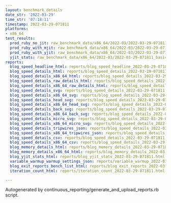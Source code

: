 ```yaml
---
layout: benchmark_details
date_str: '2022-03-29'
time_str: '07:18:11'
timestamp: 2022-03-29-071811
platforms:
- x86_64
test_results:
  prod_ruby_no_jit: raw_benchmark_data/x86_64/2022-03/2022-03-29-071811_basic_benchmark_prod_ruby_no_jit.json
  prod_ruby_with_mjit: raw_benchmark_data/x86_64/2022-03/2022-03-29-071811_basic_benchmark_prod_ruby_with_mjit.json
  prod_ruby_with_yjit: raw_benchmark_data/x86_64/2022-03/2022-03-29-071811_basic_benchmark_prod_ruby_with_yjit.json
  yjit_stats: raw_benchmark_data/x86_64/2022-03/2022-03-29-071811_basic_benchmark_yjit_stats.json
reports:
  blog_speed_headline_html: reports/blog_speed_headline_2022-03-29-071811.html
  blog_speed_details_html: reports/blog_speed_details_2022-03-29-071811.html
  blog_speed_details_x86_64_html: reports/blog_speed_details_2022-03-29-071811.x86_64.html
  blog_speed_details_raw_details_html: reports/blog_speed_details_2022-03-29-071811.raw_details.html
  blog_speed_details_x86_64_raw_details_html: reports/blog_speed_details_2022-03-29-071811.x86_64.raw_details.html
  blog_speed_details_svg: reports/blog_speed_details_2022-03-29-071811.svg
  blog_speed_details_x86_64_svg: reports/blog_speed_details_2022-03-29-071811.x86_64.svg
  blog_speed_details_head_svg: reports/blog_speed_details_2022-03-29-071811.head.svg
  blog_speed_details_x86_64_head_svg: reports/blog_speed_details_2022-03-29-071811.x86_64.head.svg
  blog_speed_details_back_svg: reports/blog_speed_details_2022-03-29-071811.back.svg
  blog_speed_details_x86_64_back_svg: reports/blog_speed_details_2022-03-29-071811.x86_64.back.svg
  blog_speed_details_micro_svg: reports/blog_speed_details_2022-03-29-071811.micro.svg
  blog_speed_details_x86_64_micro_svg: reports/blog_speed_details_2022-03-29-071811.x86_64.micro.svg
  blog_speed_details_tripwires_json: reports/blog_speed_details_2022-03-29-071811.tripwires.json
  blog_speed_details_x86_64_tripwires_json: reports/blog_speed_details_2022-03-29-071811.x86_64.tripwires.json
  blog_speed_details_csv: reports/blog_speed_details_2022-03-29-071811.csv
  blog_speed_details_x86_64_csv: reports/blog_speed_details_2022-03-29-071811.x86_64.csv
  blog_memory_details_html: reports/blog_memory_details_2022-03-29-071811.html
  blog_memory_details_x86_64_html: reports/blog_memory_details_2022-03-29-071811.x86_64.html
  blog_yjit_stats_html: reports/blog_yjit_stats_2022-03-29-071811.html
  variable_warmup_warmup_settings_json: reports/variable_warmup_2022-03-29-071811.warmup_settings.json
  blog_exit_reports_bench_list_html: reports/blog_exit_reports_2022-03-29-071811.bench_list.html
  iteration_count_html: reports/iteration_count_2022-03-29-071811.html

---
```

Autogenerated by continuous_reporting/generate_and_upload_reports.rb script.
